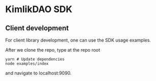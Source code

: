 # KimlikDAO SDK

## Client development

For client library development, one can use the SDK usage examples.

After we clone the repo, type at the repo root
```
yarn # Update dependencies
node examples/index
```
and navigate to localhost:9090.